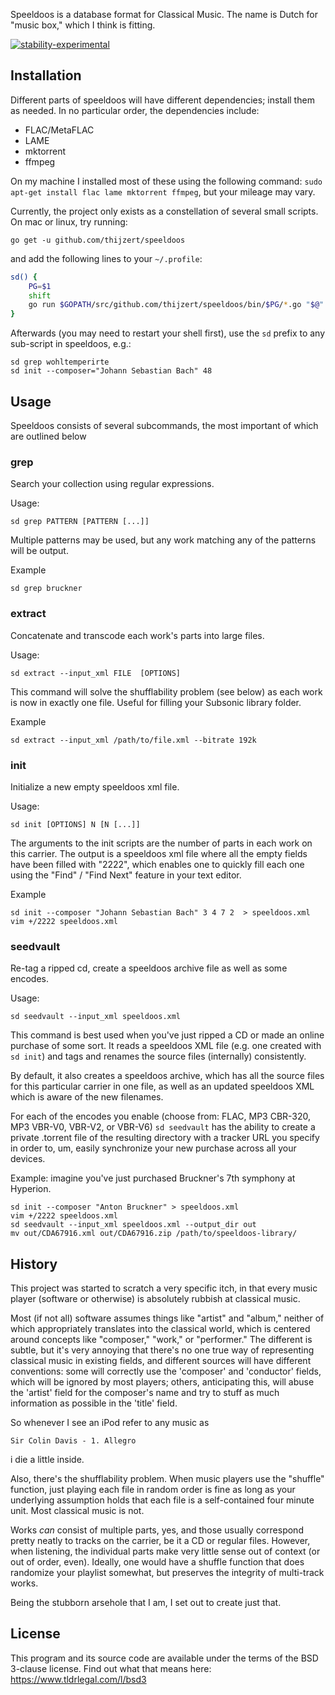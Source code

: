 Speeldoos is a database format for Classical Music. The name is Dutch for "music box," which I think is fitting.

[![stability-experimental](https://img.shields.io/badge/stability-experimental-orange.svg)](https://github.com/emersion/stability-badges#experimental)

Installation
---------------
Different parts of speeldoos will have different dependencies; install them as needed. In no particular order, the dependencies include:

* FLAC/MetaFLAC
* LAME
* mktorrent
* ffmpeg

On my machine I installed most of these using the following command: `sudo apt-get install flac lame mktorrent ffmpeg`, but your mileage may vary.

Currently, the project only exists as a constellation of several small scripts. On mac or linux, try running:

    go get -u github.com/thijzert/speeldoos

and add the following lines to your `~/.profile`:

```bash
sd() {
	PG=$1
	shift
	go run $GOPATH/src/github.com/thijzert/speeldoos/bin/$PG/*.go "$@"
}
```

Afterwards (you may need to restart your shell first), use the `sd` prefix to any sub-script in speeldoos, e.g.:

    sd grep wohltemperirte
    sd init --composer="Johann Sebastian Bach" 48

Usage
-----
Speeldoos consists of several subcommands, the most important of which are outlined below

### grep
Search your collection using regular expressions.

Usage:

    sd grep PATTERN [PATTERN [...]]

Multiple patterns may be used, but any work matching any of the patterns will be output.

Example

    sd grep bruckner

### extract
Concatenate and transcode each work's parts into large files.

Usage:

    sd extract --input_xml FILE  [OPTIONS]

This command will solve the shufflability problem (see below) as each work is now in exactly one file. Useful for filling your Subsonic library folder.

Example

    sd extract --input_xml /path/to/file.xml --bitrate 192k

### init
Initialize a new empty speeldoos xml file.

Usage:

    sd init [OPTIONS] N [N [...]]

The arguments to the init scripts are the number of parts in each work on this carrier. The output is a speeldoos xml file where all the empty fields have been filled with "2222", which enables one to quickly fill each one using the "Find" / "Find Next" feature in your text editor.

Example

    sd init --composer "Johann Sebastian Bach" 3 4 7 2  > speeldoos.xml
    vim +/2222 speeldoos.xml

### seedvault
Re-tag a ripped cd, create a speeldoos archive file as well as some encodes.

Usage:

    sd seedvault --input_xml speeldoos.xml

This command is best used when you've just ripped a CD or made an online purchase of some sort.
It reads a speeldoos XML file (e.g. one created with `sd init`) and tags and renames the source files (internally) consistently.

By default, it also creates a speeldoos archive, which has all the source files for this particular carrier in one file, as well as an updated speeldoos XML which is aware of the new filenames.

For each of the encodes you enable (choose from: FLAC, MP3 CBR-320, MP3 VBR-V0, VBR-V2, or VBR-V6) `sd seedvault` has the ability to create a private .torrent file of the resulting directory with a tracker URL you specify in order to, um, easily synchronize your new purchase across all your devices.

Example: imagine you've just purchased Bruckner's 7th symphony at Hyperion.

    sd init --composer "Anton Bruckner" > speeldoos.xml
    vim +/2222 speeldoos.xml
    sd seedvault --input_xml speeldoos.xml --output_dir out
    mv out/CDA67916.xml out/CDA67916.zip /path/to/speeldoos-library/

History
-------
This project was started to scratch a very specific itch, in that every music player (software or otherwise) is absolutely rubbish at classical music.

Most (if not all) software assumes things like "artist" and "album," neither of which appropriately translates into the classical world, which is centered around concepts like "composer," "work," or "performer."
The different is subtle, but it's very annoying that there's no one true way of representing classical music in existing fields, and different sources will have different conventions: some will correctly use the 'composer' and 'conductor' fields, which will be ignored by most players; others, anticipating this, will abuse the 'artist' field for the composer's name and try to stuff as much information as possible in the 'title' field.

So whenever I see an iPod refer to any music as

    Sir Colin Davis - 1. Allegro

i die a little inside.

Also, there's the shufflability problem. When music players use the "shuffle" function, just playing each file in random order is fine as long as your underlying assumption holds that each file is a self-contained four minute unit. 
Most classical music is not.

Works *can* consist of multiple parts, yes, and those usually correspond pretty neatly to tracks on the carrier, be it a CD or regular files.
However, when listening, the individual parts make very little sense out of context (or out of order, even).
Ideally, one would have a shuffle function that does randomize your playlist somewhat, but preserves the integrity of multi-track works.

Being the stubborn arsehole that I am, I set out to create just that.

License
-------
This program and its source code are available under the terms of the BSD 3-clause license.
Find out what that means here: https://www.tldrlegal.com/l/bsd3
